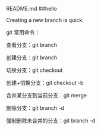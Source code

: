 README.md
##hello

Creating a new branch is quick.



git 常用命令：

查看分支：git branch

创建分支：git branch <name>

切换分支：git checkout <name>

创建+切换分支：git checkout -b <name>

合并某分支到当前分支：git merge <name>

删除分支：git branch -d <name>

强制删除未合并的分支：git branch -d <name>
